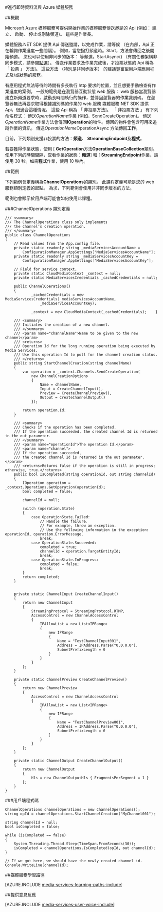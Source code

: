 <properties 
    pageTitle="投票，以長期執行作業 |Microsoft Azure" 
    description="本主題說明如何投票長期執行作業。" 
    services="media-services" 
    documentationCenter="" 
    authors="juliako" 
    manager="erikre" 
    editor=""/>

<tags 
    ms.service="media-services" 
    ms.workload="media" 
    ms.tgt_pltfrm="na" 
    ms.devlang="na" 
    ms.topic="article" 
    ms.date="09/26/2016" 
    ms.author="juliako"/>


#<a name="delivering-live-streaming-with-azure-media-services"></a>進行即時資料流與 Azure 媒體服務

##<a name="overview"></a>概觀

Microsoft Azure 媒體服務可提供開始作業的媒體服務傳送邀請的 Api (例如︰ 建立、 啟動、 停止或刪除頻道)。 這些是作業長。

媒體服務.NET SDK 提供 Api 傳送邀請，以完成作業，請等候 （在內部，Api 正在輪詢作業進度一些間隔）。 例如，當您撥打頻道時。Start，方法會傳回之後開始頻道。 您也可以使用非同步的版本︰ 等頻道。StartAsync() （有關任務架構非同步模式，請參閱[點選](https://msdn.microsoft.com/library/hh873175(v=vs.110).aspx)）。 傳送作業要求及作業完成後，才投票狀態的 Api 稱為 「 投票 」 方法]。 這些方法 （特別是非同步版本） 的建議豐富型用戶端應用程式及/或狀態的服務。

有應用程式無法等待的時間有多長執行 http 要求的位置，並且想要手動檢查有作業進度的案例。 一般的範例是在瀏覽器互動狀態 web 服務︰ web 服務當瀏覽器建立新頻道要求時，啟動長時間執行的操作，並傳回瀏覽器的作業識別碼。 在瀏覽器無法再要求取得根據識別碼的作業的 web 服務 媒體服務.NET SDK 提供 Api，很適合這種情況。 這些 Api 稱為 「 非投票方法]。
「 非投票方法 」 有下列命名模式︰ 傳送*OperationName*作業 (例如，SendCreateOperation)。 傳送*OperationName*作業方法會傳回**IOperation**的物件。傳回的物件會包含可用來追蹤作業的資訊。 傳送*OperationName*OperationAsync 方法傳回**工作<IOperation>**。

目前，下列類別支援非投票的方法︰**頻道**、 **StreamingEndpoint**及**程式**。

若要獲得作業狀態，使用 [ **GetOperation**方法**OperationBaseCollection**類別。 使用下列的時間間隔，查看作業的狀態︰**頻道**] 和 [ **StreamingEndpoint**作業，請使用 30 秒。如需**程式**作業，使用 10 秒內。


##<a name="example"></a>範例

下列範例會定義稱為**ChannelOperations**的類別。 此課程定義可能是您的 web 服務類別定義的起點。 為求，下列範例會使用非非同步版本的方法。

範例也會顯示於用戶端可能會如何使用此課程。

###<a name="channeloperations-class-definition"></a>ChannelOperations 類別定義

    /// <summary> 
    /// The ChannelOperations class only implements 
    /// the Channel’s creation operation. 
    /// </summary> 
    public class ChannelOperations
    {
        // Read values from the App.config file.
        private static readonly string _mediaServicesAccountName =
            ConfigurationManager.AppSettings["MediaServicesAccountName"];
        private static readonly string _mediaServicesAccountKey =
            ConfigurationManager.AppSettings["MediaServicesAccountKey"];
    
        // Field for service context.
        private static CloudMediaContext _context = null;
        private static MediaServicesCredentials _cachedCredentials = null;
    
        public ChannelOperations()
        {
                _cachedCredentials = new MediaServicesCredentials(_mediaServicesAccountName,
                    _mediaServicesAccountKey);
    
                _context = new CloudMediaContext(_cachedCredentials);    }
    
        /// <summary>  
        /// Initiates the creation of a new channel.  
        /// </summary>  
        /// <param name="channelName">Name to be given to the new channel</param>  
        /// <returns>  
        /// Operation Id for the long running operation being executed by Media Services. 
        /// Use this operation Id to poll for the channel creation status. 
        /// </returns> 
        public string StartChannelCreation(string channelName)
        {
            var operation = _context.Channels.SendCreateOperation(
                new ChannelCreationOptions
                {
                    Name = channelName,
                    Input = CreateChannelInput(),
                    Preview = CreateChannelPreview(),
                    Output = CreateChannelOutput()
                });
    
            return operation.Id;
        }
    
        /// <summary> 
        /// Checks if the operation has been completed. 
        /// If the operation succeeded, the created channel Id is returned in the out parameter.
        /// </summary> 
        /// <param name="operationId">The operation Id.</param> 
        /// <param name="channel">
        /// If the operation succeeded, 
        /// the created channel Id is returned in the out parameter.</param>
        /// <returns>Returns false if the operation is still in progress; otherwise, true.</returns> 
        public bool IsCompleted(string operationId, out string channelId)
        {
            IOperation operation = _context.Operations.GetOperation(operationId);
            bool completed = false;
    
            channelId = null;
    
            switch (operation.State)
            {
                case OperationState.Failed:
                    // Handle the failure. 
                    // For example, throw an exception. 
                    // Use the following information in the exception: operationId, operation.ErrorMessage.
                    break;
                case OperationState.Succeeded:
                    completed = true;
                    channelId = operation.TargetEntityId;
                    break;
                case OperationState.InProgress:
                    completed = false;
                    break;
            }
            return completed;
        }
    
    
        private static ChannelInput CreateChannelInput()
        {
            return new ChannelInput
            {
                StreamingProtocol = StreamingProtocol.RTMP,
                AccessControl = new ChannelAccessControl
                {
                    IPAllowList = new List<IPRange>
                    {
                        new IPRange
                        {
                            Name = "TestChannelInput001",
                            Address = IPAddress.Parse("0.0.0.0"),
                            SubnetPrefixLength = 0
                        }
                    }
                }
            };
        }
    
        private static ChannelPreview CreateChannelPreview()
        {
            return new ChannelPreview
            {
                AccessControl = new ChannelAccessControl
                {
                    IPAllowList = new List<IPRange>
                    {
                        new IPRange
                        {
                            Name = "TestChannelPreview001",
                            Address = IPAddress.Parse("0.0.0.0"),
                            SubnetPrefixLength = 0
                        }
                    }
                }
            };
        }
    
        private static ChannelOutput CreateChannelOutput()
        {
            return new ChannelOutput
            {
                Hls = new ChannelOutputHls { FragmentsPerSegment = 1 }
            };
        }
    }

###<a name="the-client-code"></a>用戶端程式碼

    ChannelOperations channelOperations = new ChannelOperations();
    string opId = channelOperations.StartChannelCreation("MyChannel001");
    
    string channelId = null;
    bool isCompleted = false;
    
    while (isCompleted == false)
    {
        System.Threading.Thread.Sleep(TimeSpan.FromSeconds(30));
        isCompleted = channelOperations.IsCompleted(opId, out channelId);
    }
    
    // If we got here, we should have the newly created channel id.
    Console.WriteLine(channelId);
 


##<a name="media-services-learning-paths"></a>媒體服務學習路徑

[AZURE.INCLUDE [media-services-learning-paths-include](../../includes/media-services-learning-paths-include.md)]

##<a name="provide-feedback"></a>提供意見反應

[AZURE.INCLUDE [media-services-user-voice-include](../../includes/media-services-user-voice-include.md)]
